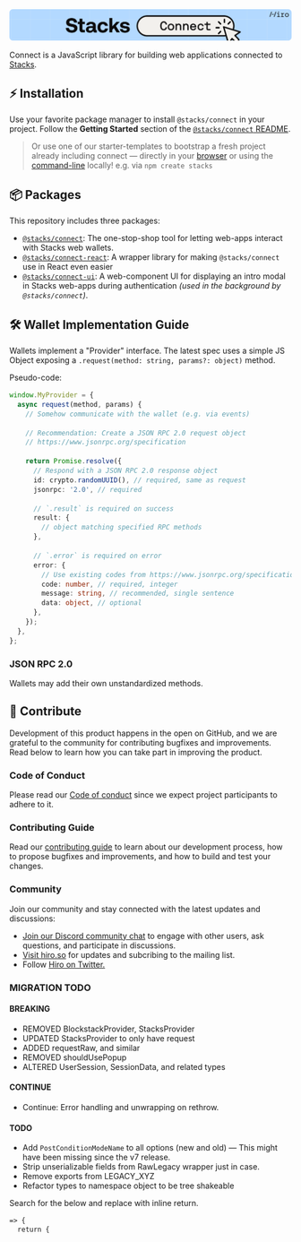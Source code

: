 <div align="center">
  <img src="/.github/img/banner.svg" alt="Stacks Connect">
</div>

Connect is a JavaScript library for building web applications connected to [Stacks](https://stacks.co).

## ⚡️ Installation

Use your favorite package manager to install `@stacks/connect` in your project.
Follow the **Getting Started** section of the [`@stacks/connect` README](https://github.com/hirosystems/connect/tree/main/packages/connect).

> Or use one of our starter-templates to bootstrap a fresh project already including connect — directly in your [browser](https://docs.hiro.so/stacksjs-starters) or using the [command-line](https://github.com/hirosystems/stacks.js-starters) locally!
> e.g. via `npm create stacks`

## 📦 Packages

This repository includes three packages:

- [`@stacks/connect`](./packages/connect): The one-stop-shop tool for letting web-apps interact with Stacks web wallets.
- [`@stacks/connect-react`](./packages/connect-react): A wrapper library for making `@stacks/connect` use in React even easier
- [`@stacks/connect-ui`](./packages/connect-ui): A web-component UI for displaying an intro modal in Stacks web-apps during authentication _(used in the background by `@stacks/connect`)_.

## 🛠️ Wallet Implementation Guide

Wallets implement a "Provider" interface.
The latest spec uses a simple JS Object exposing a `.request(method: string, params?: object)` method.

Pseudo-code:

```ts
window.MyProvider = {
  async request(method, params) {
    // Somehow communicate with the wallet (e.g. via events)

    // Recommendation: Create a JSON RPC 2.0 request object
    // https://www.jsonrpc.org/specification

    return Promise.resolve({
      // Respond with a JSON RPC 2.0 response object
      id: crypto.randomUUID(), // required, same as request
      jsonrpc: '2.0', // required

      // `.result` is required on success
      result: {
        // object matching specified RPC methods
      },

      // `.error` is required on error
      error: {
        // Use existing codes from https://www.jsonrpc.org/specification#error_object
        code: number, // required, integer
        message: string, // recommended, single sentence
        data: object, // optional
      },
    });
  },
};
```

### JSON RPC 2.0

Wallets may add their own unstandardized methods.

## 🎁 Contribute

Development of this product happens in the open on GitHub, and we are grateful to the community for contributing bugfixes and improvements. Read below to learn how you can take part in improving the product.

### Code of Conduct

Please read our [Code of conduct](https://github.com/hirosystems/connect/blob/main/CODE_OF_CONDUCT.md) since we expect project participants to adhere to it.

### Contributing Guide

Read our [contributing guide](https://github.com/hirosystems/connect/blob/main/.github/CONTRIBUTING.md) to learn about our development process, how to propose bugfixes and improvements, and how to build and test your changes.

### Community

Join our community and stay connected with the latest updates and discussions:

- [Join our Discord community chat](https://stacks.chat/) to engage with other users, ask questions, and participate in discussions.
- [Visit hiro.so](https://www.hiro.so/) for updates and subcribing to the mailing list.
- Follow [Hiro on Twitter.](https://twitter.com/hirosystems)

### MIGRATION TODO

#### BREAKING

- REMOVED BlockstackProvider, StacksProvider
- UPDATED StacksProvider to only have request
- ADDED requestRaw, and similar
- REMOVED shouldUsePopup
- ALTERED UserSession, SessionData, and related types

#### CONTINUE

- Continue: Error handling and unwrapping on rethrow.

#### TODO

- Add `PostConditionModeName` to all options (new and old) — This might have been missing since the v7 release.
- Strip unserializable fields from RawLegacy wrapper just in case.
- Remove exports from LEGACY_XYZ
- Refactor types to namespace object to be tree shakeable

Search for the below and replace with inline return.

```
=> {
  return {
```
